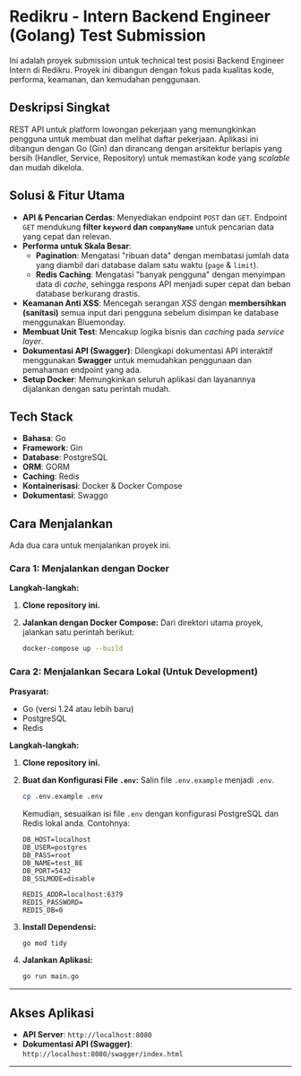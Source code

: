 # Redikru - Intern Backend Engineer (Golang) Test Submission

Ini adalah proyek submission untuk technical test posisi Backend Engineer Intern di Redikru. Proyek ini dibangun dengan fokus pada kualitas kode, performa, keamanan, dan kemudahan penggunaan.

## Deskripsi Singkat

REST API untuk platform lowongan pekerjaan yang memungkinkan pengguna untuk membuat dan melihat daftar pekerjaan. Aplikasi ini dibangun dengan Go (Gin) dan dirancang dengan arsitektur berlapis yang bersih (Handler, Service, Repository) untuk memastikan kode yang *scalable* dan mudah dikelola.

## Solusi & Fitur Utama

* **API & Pencarian Cerdas**: Menyediakan endpoint `POST` dan `GET`. Endpoint `GET` mendukung **filter `keyword` dan `companyName`** untuk pencarian data yang cepat dan relevan.
* **Performa untuk Skala Besar**:
    * **Pagination**: Mengatasi "ribuan data" dengan membatasi jumlah data yang diambil dari database dalam satu waktu (`page` & `limit`).
    * **Redis Caching**: Mengatasi "banyak pengguna" dengan menyimpan data di *cache*, sehingga respons API menjadi super cepat dan beban database berkurang drastis.
* **Keamanan Anti XSS**: Mencegah serangan *XSS* dengan **membersihkan (sanitasi)** semua input dari pengguna sebelum disimpan ke database menggunakan Bluemonday.
* **Membuat Unit Test**: Mencakup logika bisnis dan *caching* pada *service layer*.
* **Dokumentasi API (Swagger)**: Dilengkapi dokumentasi API interaktif menggunakan **Swagger** untuk memudahkan penggunaan dan pemahaman endpoint yang ada.
* **Setup Docker**: Memungkinkan seluruh aplikasi dan layanannya dijalankan dengan satu perintah mudah.

## Tech Stack

- **Bahasa**: Go
- **Framework**: Gin
- **Database**: PostgreSQL
- **ORM**: GORM
- **Caching**: Redis
- **Kontainerisasi**: Docker & Docker Compose
- **Dokumentasi**: Swaggo


## Cara Menjalankan

Ada dua cara untuk menjalankan proyek ini.

### Cara 1: Menjalankan dengan Docker 


**Langkah-langkah:**

1.  **Clone repository ini.**

2.  **Jalankan dengan Docker Compose:**
    Dari direktori utama proyek, jalankan satu perintah berikut:
    ```bash
    docker-compose up --build
    ```

### Cara 2: Menjalankan Secara Lokal (Untuk Development)

**Prasyarat:**
- Go (versi 1.24 atau lebih baru)
- PostgreSQL 
- Redis 

**Langkah-langkah:**

1.  **Clone repository ini.**

2.  **Buat dan Konfigurasi File `.env`:**
    Salin file `.env.example` menjadi `.env`.
    ```bash
    cp .env.example .env
    ```
    Kemudian, sesuaikan isi file `.env` dengan konfigurasi PostgreSQL dan Redis lokal anda. Contohnya:
    ```
    DB_HOST=localhost
    DB_USER=postgres
    DB_PASS=root
    DB_NAME=test_BE
    DB_PORT=5432
    DB_SSLMODE=disable

    REDIS_ADDR=localhost:6379
    REDIS_PASSWORD=
    REDIS_DB=0
    ```

3.  **Install Dependensi:**
    ```bash
    go mod tidy
    ```

4.  **Jalankan Aplikasi:**
    ```bash
    go run main.go
    ```

---

## Akses Aplikasi

- **API Server**: `http://localhost:8080`
- **Dokumentasi API (Swagger)**: `http://localhost:8080/swagger/index.html`

---

